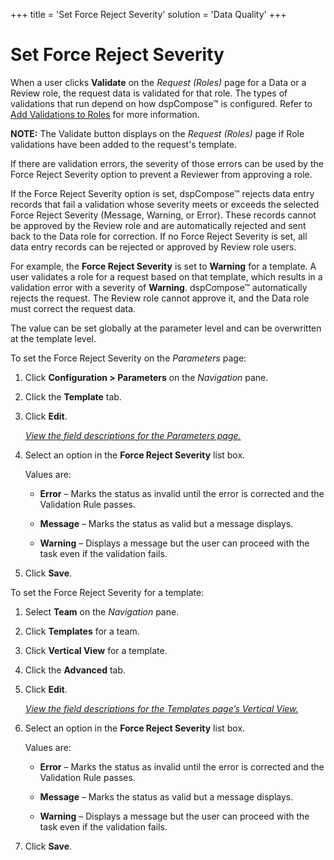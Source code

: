 +++
title = 'Set Force Reject Severity'
solution = 'Data Quality'
+++

# Set Force Reject Severity

When a user clicks **Validate** on the *Request (Roles)* page for a Data
or a Review role, the request data is validated for that role. The types
of validations that run depend on how dspCompose™ is configured. Refer
to [Add Validations to Roles](Add_Role_Dependencies.htm) for more
information.

<span style="font-weight: bold;">NOTE:</span> The Validate button
displays on the <span style="font-style: italic;">Request (Roles)</span>
page if Role validations have been added to the request's template.

If there are validation errors, the severity of those errors can be used
by the Force Reject Severity option to prevent a Reviewer from approving
a role.

If the Force Reject Severity option is set, dspCompose™ rejects data
entry records that fail a validation whose severity meets or exceeds the
selected Force Reject Severity (Message, Warning, or Error). These
records cannot be approved by the Review role and are automatically
rejected and sent back to the Data role for correction. If no Force
Reject Severity is set, all data entry records can be rejected or
approved by Review role users.

For example, the **Force Reject Severity** is set to **Warning** for a
template. A user validates a role for a request based on that template,
which results in a validation error with a severity of
**Warning<span style="font-weight: normal;">.</span>** dspCompose™
automatically rejects the request. The Review role cannot approve it,
and the Data role must correct the request data.

The value can be set globally at the parameter level and can be
overwritten at the template level.

To set the Force Reject Severity on the
<span style="font-style: italic;">Parameters</span> page:

1.  Click **Configuration \> Parameters** on the *Navigation* pane.

2.  Click the **Template** tab.

3.  Click **Edit**.
    
    *[View the field descriptions for the Parameters
    page.](../Page_Desc/Parameters.htm)*

4.  Select an option in the **Force Reject Severity** list box.
    
    Values are:
    
      - **Error** – Marks the status as invalid until the error is
        corrected and the Validation Rule passes.
    
      - **Message** – Marks the status as valid but a message displays.
    
      - **Warning** – Displays a message but the user can proceed with
        the task even if the validation fails.

5.  Click **Save**.

To set the Force Reject Severity for a template:

1.  Select **Team** on the *Navigation* pane.

2.  Click **Templates** for a team.

3.  Click **Vertical View** for a template.

4.  Click the **Advanced** tab.

5.  Click **Edit**.
    
    *[View the field descriptions for the Templates page’s Vertical
    View.](../Page_Desc/Templates_H.htm#Templates_V_All_Tabs)*

6.  Select an option in the **Force Reject Severity** list box.
    
    Values are:
    
      - **Error** – Marks the status as invalid until the error is
        corrected and the Validation Rule passes.
    
      - **Message** – Marks the status as valid but a message displays.
    
      - **Warning** – Displays a message but the user can proceed with
        the task even if the validation fails.

7.  Click **Save**.
